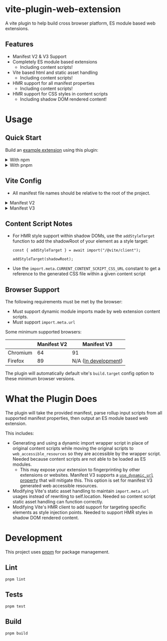 # vite-plugin-web-extension

A vite plugin to help build cross browser platform, ES module based web extensions.

## Features

- Manifest V2 & V3 Support
- Completely ES module based extensions
  - Including content scripts!
- Vite based html and static asset handling
  - Including content scripts!
- HMR support for all manifest properties
  - Including content scripts!
- HMR support for CSS styles in content scripts
  - Including shadow DOM rendered content!

# Usage

## Quick Start

Build an [example extension](https://github.com/samrum/vite-web-extension) using this plugin:

<details>
  <summary>With npm</summary>

    npx degit https://github.com/samrum/vite-web-extension
    cd vite-web-extension
    npm install
    npm run build
    npm run serve:chrome

</details>
<details>
  <summary>With pnpm</summary>

    pnpm dlx degit https://github.com/samrum/vite-web-extension
    cd vite-web-extension
    pnpm install
    pnpm build
    pnpm serve:chrome

</details>

## Vite Config

- All manifest file names should be relative to the root of the project.

<details>
  <summary>Manifest V2</summary>

    import { defineConfig } from "vite";
    import webExtension from "@samrum/vite-plugin-web-extension";

    export default defineConfig({
      plugins: [
        webExtension({
          manifest: {
            name: pkg.name,
            description: pkg.description,
            version: pkg.version,
            manifest_version: 2,
            background: {
              scripts: ["src/background/script.js"],
            },
          },
        }),
      ],
    });

</details>

<details>
  <summary>Manifest V3</summary>

    import { defineConfig } from "vite";
    import webExtension from "@samrum/vite-plugin-web-extension";

    export default defineConfig({
      plugins: [
        webExtension({
          manifest: {
            name: pkg.name,
            description: pkg.description,
            version: pkg.version,
            manifest_version: 3,
            background: {
              service_worker: "src/background/serviceWorker.js",
            },
          },
        }),
      ],
    });

</details>

## Content Script Notes

- For HMR style support within shadow DOMs, use the `addStyleTarget` function to add the shadowRoot of your element as a style target:

  ```
  const { addStyleTarget } = await import("/@vite/client");

  addStyleTarget(shadowRoot);
  ```

- Use the `import.meta.CURRENT_CONTENT_SCRIPT_CSS_URL` constant to get a reference to the generated CSS file within a given content script

## Browser Support

The following requirements must be met by the browser:

- Must support dynamic module imports made by web extension content scripts.
- Must support `import.meta.url`

Some minimum supported browsers:

|          | Manifest V2 | Manifest V3                                                                            |
| -------- | ----------- | -------------------------------------------------------------------------------------- |
| Chromium | 64          | 91                                                                                     |
| Firefox  | 89          | N/A ([In development](https://blog.mozilla.org/addons/2021/05/27/manifest-v3-update/)) |

The plugin will automatically default vite's `build.target` config option to these minimum browser versions.

# What the Plugin Does

The plugin will take the provided manifest, parse rollup input scripts from all supported manifest properties, then output an ES module based web extension.

This includes:

- Generating and using a dynamic import wrapper script in place of original content scripts while moving the original scripts to `web_accessible_resources` so they are accessible by the wrapper script. Needed because content scripts are not able to be loaded as ES modules.
  - This may expose your extension to fingerprinting by other extensions or websites. Manifest V3 supports a [`use_dynamic_url` property](https://developer.chrome.com/docs/extensions/mv3/manifest/web_accessible_resources/#:~:text=access%20the%20resources.-,use_dynamic_url,-If%20true%2C%20only) that will mitigate this. This option is set for manifest V3 generated web accessible resources.
- Modifying Vite's static asset handling to maintain `import.meta.url` usages instead of rewriting to self.location. Needed so content script static asset handling can function correctly.
- Modifying Vite's HMR client to add support for targeting specific elements as style injection points. Needed to support HMR styles in shadow DOM rendered content.

# Development

This project uses [pnpm](https://pnpm.io/) for package management.

## Lint

    pnpm lint

## Tests

    pnpm test

## Build

    pnpm build
